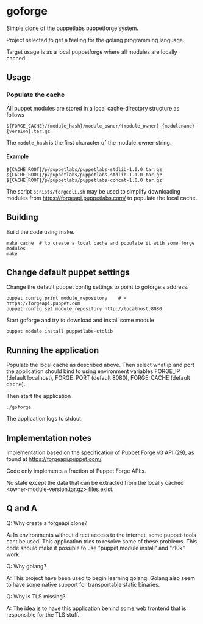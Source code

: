 # goforge

Simple clone of the puppetlabs puppetforge system.

Project selected to get a feeling for the golang programming language.

Target usage is as a local puppetforge where all modules are locally cached.

## Usage

### Populate the cache

All puppet modules are stored in a local cache-directory structure as follows

    ${FORGE_CACHE}/{module_hash}/module_owner/{module_owner}-{modulename}-{version}.tar.gz

The `module_hash` is the first character of the module_owner string.

#### Example

    ${CACHE_ROOT}/p/puppetlabs/puppetlabs-stdlib-1.0.0.tar.gz
    ${CACHE_ROOT}/p/puppetlabs/puppetlabs-stdlib-1.1.0.tar.gz
    ${CACHE_ROOT}/p/puppetlabs/puppetlabs-concat-1.0.0.tar.gz

The script `scripts/forgecli.sh` may be used to simplify downloading modules from
<https://forgeapi.puppetlabs.com/> to populate the local cache.

## Building

Build the code using make.

    make cache  # to create a local cache and populate it with some forge modules
    make
    
## Change default puppet settings

Change the default puppet config settings to point to goforge:s
address.

    puppet config print module_repository    # = https://forgeapi.puppet.com
    puppet config set module_repository http://localhost:8080

Start goforge and try to download and install some module

    puppet module install puppetlabs-stdlib

## Running the application

Populate the local cache as described above.
Then select what ip and port the application should bind to using environment variables
FORGE_IP (default localhost), FORGE_PORT (default 8080), FORGE_CACHE (default cache).

Then start the application

    ./goforge

The application logs to stdout.

## Implementation notes

Implementation based on the specification of Puppet Forge v3 API (29), as found at
<https://forgeapi.puppet.com/>.

Code only implements a fraction of Puppet Forge API:s.

No state except the data that can be extracted from the locally cached
<owner-module-version.tar.gz> files exist.

## Q and A

Q: Why create a forgeapi clone?

A: In environments without direct access to the internet, some puppet-tools cant be used.
   This application tries to resolve some of these problems. This code should make it
   possible to use "puppet module install" and "r10k" work.

Q: Why golang?

A: This project have been used to begin learning golang. Golang also seem to have some
   native support for transportable static binaries.

Q: Why is TLS missing?

A: The idea is to have this application behind some web frontend that is responsible
   for the TLS stuff.
